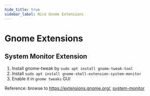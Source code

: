 ```yaml
---
hide_title: true
sidebar_label: Nice Gnome Extensions
---
```

# Gnome Extensions


## System Monitor Extension
1. Install gnome-tweak by `sudo apt install gnome-tweak-tool`
2. Install `sudo apt install gnome-shell-extension-system-monitor`
3. Enable it in `gnome tweaks` GUI

Reference: browse to https://extensions.gnome.org/, [system-monitor](https://extensions.gnome.org/extension/120/system-monitor/)
